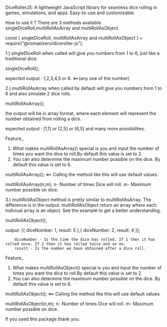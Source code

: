 DiceRollerJS: A lightweight JavaScript library for seamless dice rolling in games, simulations, and apps. Easy-to-use and customizable.

How to use it ? 
There are 3 methods available singleDiceRoll,multiRollAsArray and multiRollAsObject.

const { singleDiceRoll, multiRollAsArray and multiRollAsObject } = require("@romaelzero/diceroller-js");


1.) singleDiceRoll when called will give you numbers from 1 to 6, just like a traditional dice.

singleDiceRoll();

expected output : 1,2,3,4,5 or 6. <==(any one of the number)


2.) multiRollAsArray when called by default will give you numbers from 1 to 6 and also simulate 2 dice rolls.

multiRollAsArray();

the output will be in array format, where each element will represent the number obtained from rolling a dice.

expected output : [1,1] or [2,5] or [6,5] and many more possibilities.

Feature_
1) What makes multiRollAsArray() special is you and input the number of times you want the dice to roll.By default this value is set to 2. 
2) You can also determine the maximum number possible on the dice.
By default this value is set to 6.

multiRollAsArray(); <== Calling the method like this will use default   values.

multiRollAsArray(n,m);
n- Number of times Dice will roll.
m- Maximum number possible on dice.


3.) multiRollAsObject method is pretty similar to multiRollAsArray. The difference is in the output. 
multiRollAsObject return an array where each indiviual array is an object. See the example to get a better understanding.

multiRollAsObject();

output: [{
            diceNumber: 1,
            result: 5
          },{
            diceNumber: 2,
            result: 4
        }];

        diceNumber - Is the time the dice has rolled. If 1 then it has  rolled once. If 2 then it has rolled twice and so on.
        result - Is the number we have obtained after a dice roll.

Feature_
1) What makes multiRollAsObject() special is you and input the number of times you want the dice to roll.By default this value is set to 2. 
2) You can also determine the maximum number possible on the dice.
By default this value is set to 6.

multiRollAsObject(); <== Calling the method like this will use default   values.

multiRollAsObject(n,m);
n- Number of times Dice will roll.
m- Maximum number possible on dice.


If you used this package thank you.
